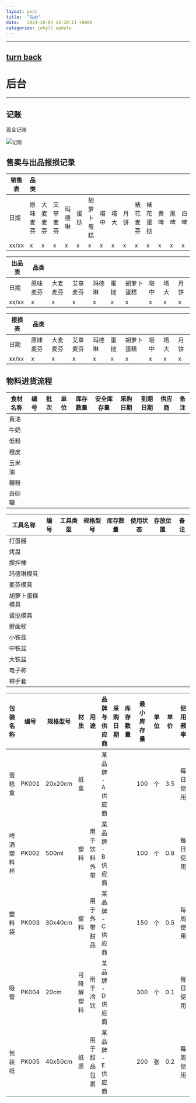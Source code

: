 ```yaml
---
layout: post
title:  "后台"
date:   2024-10-04 14:20:11 +0800
categories: jekyll update
---
```

---
[turn back](https://ccc-hu.github.io/sy-sc/)
---
# 后台

---
## 记账

现金记账

![记账](https://github.com/images/记账.png)

## 售卖与出品报损记录

| 销售表 | 品类     |          |          |        |      |            |      |      |      |          |          |      |      |      |      |
| ------ | -------- | -------- | -------- | ------ | ---- | ---------- | ---- | ---- | ---- | -------- | -------- | ---- | ---- | ---- | ---- |
| 日期   | 原味麦芬 | 大麦麦芬 | 艾草麦芬 | 玛德琳 | 蛋挞 | 胡萝卜蛋糕 | 塔中 | 塔大 | 月饼 | 裱花麦芬 | 裱花蛋挞 | 黄啤 | 黑啤 | 白啤 | IPA  |
| xx/xx  | x        | x        | x        | x      | x    | x          | x    | x    | x    | x        | x        | x    | x    | x    | x    |

| 出品表 | 品类     |          |          |        |      |            |      |      |      |
| ------ | -------- | -------- | -------- | ------ | ---- | ---------- | ---- | ---- | ---- |
| 日期   | 原味麦芬 | 大麦麦芬 | 艾草麦芬 | 玛德琳 | 蛋挞 | 胡萝卜蛋糕 | 塔中 | 塔大 | 月饼 |
| xx/xx  | x        | x        | x        | x      | x    | x          | x    | x    | x    |

| 报损表 | 品类     |          |          |        |      |            |      |      |      |
| ------ | -------- | -------- | -------- | ------ | ---- | ---------- | ---- | ---- | ---- |
| 日期   | 原味麦芬 | 大麦麦芬 | 艾草麦芬 | 玛德琳 | 蛋挞 | 胡萝卜蛋糕 | 塔中 | 塔大 | 月饼 |
| xx/xx  | x        | x        | x        | x      | x    | x          | x    | x    | x    |

 ## 物料进货流程

| 食材名称 | 编号 | 批次 | 单位 | 库存数量 | 安全库存量 | 采购日期 | 到期日期 | 供应商 | 备注 |
| -------- | ---- | ---- | ---- | -------- | ---------- | -------- | -------- | ------ | ---- |
| 黄油     |      |      |      |          |            |          |          |        |      |
| 牛奶     |      |      |      |          |            |          |          |        |      |
| 低粉     |      |      |      |          |            |          |          |        |      |
| 橙皮     |      |      |      |          |            |          |          |        |      |
| 玉米油   |      |      |      |          |            |          |          |        |      |
| 糖粉     |      |      |      |          |            |          |          |        |      |
| 白砂糖   |      |      |      |          |            |          |          |        |      |



| 工具名称       | 编号 | 工具类型 | 规格型号 | 库存数量 | 使用状态 | 存放位置 | 备注 |
| -------------- | ---- | -------- | -------- | -------- | -------- | -------- | ---- |
| 打蛋器         |      |          |          |          |          |          |      |
| 烤盘           |      |          |          |          |          |          |      |
| 搅拌棒         |      |          |          |          |          |          |      |
| 玛德琳模具     |      |          |          |          |          |          |      |
| 麦芬模具       |      |          |          |          |          |          |      |
| 胡萝卜蛋糕模具 |      |          |          |          |          |          |      |
| 蛋挞模具       |      |          |          |          |          |          |      |
| 擀面杖         |      |          |          |          |          |          |      |
| 小铁盆         |      |          |          |          |          |          |      |
| 中铁盆         |      |          |          |          |          |          |      |
| 大铁盆         |      |          |          |          |          |          |      |
| 电子称         |      |          |          |          |          |          |      |
| 棉手套         |      |          |          |          |          |          |      |

| 包装名称   | 编号  | 规格型号 | 材质       | 用途         | 品牌与供应商     | 采购日期 | 库存数量 | 最小库存量 | 单位 | 单价 | 使用频率 | 存放位置 | 备注                   |
| ---------- | ----- | -------- | ---------- | ------------ | ---------------- | -------- | -------- | ---------- | ---- | ---- | -------- | -------- | ---------------------- |
| 蛋糕盒     | PK001 | 20x20cm  | 纸盒       |              | 某品牌 - A供应商 |          |          | 100        | 个   | 3.5  | 每日使用 |          | 保持干燥，防止受潮     |
| 啤酒塑料杯 | PK002 | 500ml    | 塑料       | 用于饮料外带 | 某品牌 - B供应商 |          |          | 100        | 个   | 0.8  | 每日使用 |          | 适用于冷热饮           |
| 塑料袋     | PK003 | 30x40cm  | 塑料       | 用于外带甜品 | 某品牌 - C供应商 |          |          | 150        | 个   | 0.5  | 每周使用 |          | 可回收材料，避免暴晒   |
| 吸管       | PK004 | 20cm     | 可降解塑料 | 用于冷饮     | 某品牌 - D供应商 |          |          | 300        | 个   | 0.1  | 每日使用 |          | 环保吸管，不能高温消毒 |
| 包装纸     | PK005 | 40x50cm  | 纸质       | 用于甜品包裹 | 某品牌 - E供应商 |          |          | 200        | 张   | 0.2  | 每周使用 |          |                        |
